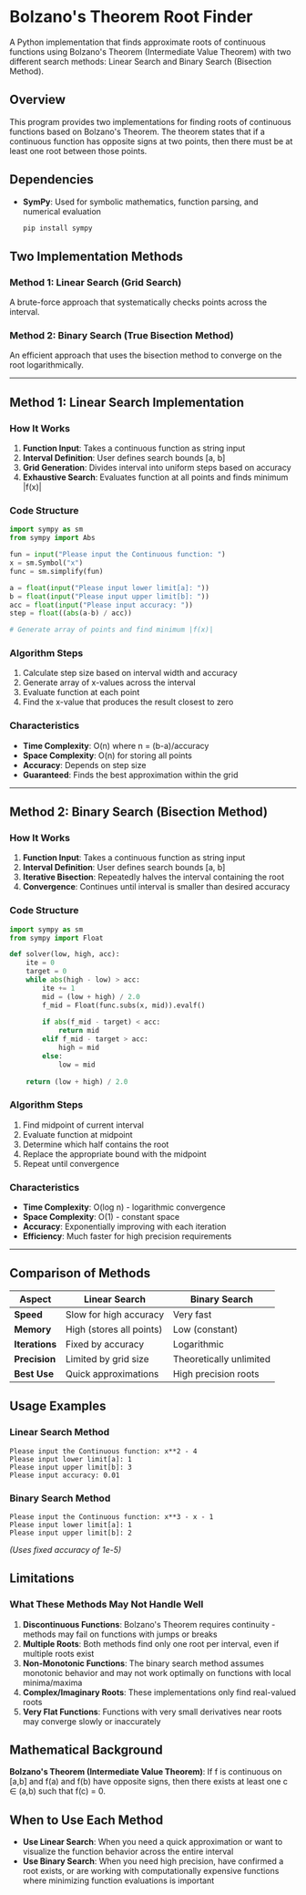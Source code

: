 # Bolzano's Theorem Root Finder

A Python implementation that finds approximate roots of continuous functions using Bolzano's Theorem (Intermediate Value Theorem) with two different search methods: Linear Search and Binary Search (Bisection Method).

## Overview

This program provides two implementations for finding roots of continuous functions based on Bolzano's Theorem. The theorem states that if a continuous function has opposite signs at two points, then there must be at least one root between those points.

## Dependencies

- **SymPy**: Used for symbolic mathematics, function parsing, and numerical evaluation
  ```bash
  pip install sympy
  ```

## Two Implementation Methods

### Method 1: Linear Search (Grid Search)
A brute-force approach that systematically checks points across the interval.

### Method 2: Binary Search (True Bisection Method)
An efficient approach that uses the bisection method to converge on the root logarithmically.

---

## Method 1: Linear Search Implementation

### How It Works
1. **Function Input**: Takes a continuous function as string input
2. **Interval Definition**: User defines search bounds [a, b]
3. **Grid Generation**: Divides interval into uniform steps based on accuracy
4. **Exhaustive Search**: Evaluates function at all points and finds minimum |f(x)|

### Code Structure
```python
import sympy as sm
from sympy import Abs

fun = input("Please input the Continuous function: ")
x = sm.Symbol("x")
func = sm.simplify(fun)

a = float(input("Please input lower limit[a]: "))
b = float(input("Please input upper limit[b]: "))
acc = float(input("Please input accuracy: "))
step = float((abs(a-b) / acc))

# Generate array of points and find minimum |f(x)|
```

### Algorithm Steps
1. Calculate step size based on interval width and accuracy
2. Generate array of x-values across the interval
3. Evaluate function at each point
4. Find the x-value that produces the result closest to zero

### Characteristics
- **Time Complexity**: O(n) where n = (b-a)/accuracy
- **Space Complexity**: O(n) for storing all points
- **Accuracy**: Depends on step size
- **Guaranteed**: Finds the best approximation within the grid

---

## Method 2: Binary Search (Bisection Method)

### How It Works
1. **Function Input**: Takes a continuous function as string input
2. **Interval Definition**: User defines search bounds [a, b]
3. **Iterative Bisection**: Repeatedly halves the interval containing the root
4. **Convergence**: Continues until interval is smaller than desired accuracy

### Code Structure
```python
import sympy as sm
from sympy import Float

def solver(low, high, acc):
    ite = 0
    target = 0
    while abs(high - low) > acc:
        ite += 1
        mid = (low + high) / 2.0
        f_mid = Float(func.subs(x, mid)).evalf()
        
        if abs(f_mid - target) < acc:
            return mid
        elif f_mid - target > acc:
            high = mid
        else:
            low = mid
    
    return (low + high) / 2.0
```

### Algorithm Steps
1. Find midpoint of current interval
2. Evaluate function at midpoint
3. Determine which half contains the root
4. Replace the appropriate bound with the midpoint
5. Repeat until convergence

### Characteristics
- **Time Complexity**: O(log n) - logarithmic convergence
- **Space Complexity**: O(1) - constant space
- **Accuracy**: Exponentially improving with each iteration
- **Efficiency**: Much faster for high precision requirements

---

## Comparison of Methods

| Aspect | Linear Search | Binary Search |
|--------|---------------|---------------|
| **Speed** | Slow for high accuracy | Very fast |
| **Memory** | High (stores all points) | Low (constant) |
| **Iterations** | Fixed by accuracy | Logarithmic |
| **Precision** | Limited by grid size | Theoretically unlimited |
| **Best Use** | Quick approximations | High precision roots |

## Usage Examples

### Linear Search Method
```
Please input the Continuous function: x**2 - 4
Please input lower limit[a]: 1
Please input upper limit[b]: 3  
Please input accuracy: 0.01
```

### Binary Search Method
```
Please input the Continuous function: x**3 - x - 1
Please input lower limit[a]: 1
Please input upper limit[b]: 2
```
*(Uses fixed accuracy of 1e-5)*

## Limitations

### What These Methods May Not Handle Well
1. **Discontinuous Functions**: Bolzano's Theorem requires continuity - methods may fail on functions with jumps or breaks
2. **Multiple Roots**: Both methods find only one root per interval, even if multiple roots exist
3. **Non-Monotonic Functions**: The binary search method assumes monotonic behavior and may not work optimally on functions with local minima/maxima
4. **Complex/Imaginary Roots**: These implementations only find real-valued roots
5. **Very Flat Functions**: Functions with very small derivatives near roots may converge slowly or inaccurately

## Mathematical Background

**Bolzano's Theorem (Intermediate Value Theorem)**: If f is continuous on [a,b] and f(a) and f(b) have opposite signs, then there exists at least one c ∈ (a,b) such that f(c) = 0.

## When to Use Each Method

- **Use Linear Search**: When you need a quick approximation or want to visualize the function behavior across the entire interval
- **Use Binary Search**: When you need high precision, have confirmed a root exists, or are working with computationally expensive functions where minimizing function evaluations is important